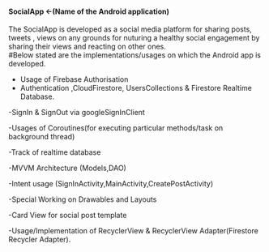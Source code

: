 #### SocialApp <-(Name of the Android application)
The SocialApp is developed as a social media platform for sharing posts, tweets , views on any grounds for nuturing a healthy social engagement by sharing their views and reacting on other ones.  
#Below stated are the implementations/usages on which the Android app is developed. 
- Usage of Firebase Authorisation
- Authentication ,CloudFirestore, UsersCollections & Firestore Realtime Database.

-SignIn & SignOut via googleSignInClient

-Usages of Coroutines(for executing particular methods/task on background thread)

-Track of realtime database

-MVVM Architecture (Models,DAO)

-Intent usage (SignInActivity,MainActivity,CreatePostActivity)

-Special Working on Drawables and Layouts

-Card View for social post template

-Usage/Implementation of RecyclerView & RecyclerView Adapter(Firestore Recycler Adapter).
